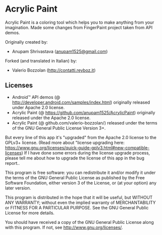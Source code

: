 Acrylic Paint
=============

Acrylic Paint is a coloring tool which helps you to make anything from your imagination.
Made some changes from FingerPaint project taken from API demos.

Originally created by:
* Anupam Shrivastava (anupam1525@gmail.com)

Forked (and translated in Italian) by:
* Valerio Bozzolan (http://contatti.reyboz.it)

Licenses
--------

* Android™ API demos (@ http://developer.android.com/samples/index.html) originally released under Apache 2.0 license.
* Acrylic Paint (@ https://github.com/anupam1525/AcrylicPaint) originally released under the Apache 2.0 license.
* Acrylic Paint (@ github.com/valerio-bozzolan/) released under the terms of the GNU General Public License Version 3+.

But every line of this app it's "upgraded" from the Apache 2.0 license to the GPLv3+ license.
(Read more about "license upgrading here: https://www.gnu.org/licenses/quick-guide-gplv3.html#new-compatible-licenses)
If I have done some errors during the license upgrade process, please tell me about how to upgrade the license of this app in the bug report..

This program is free software: you can redistribute it and/or modify
it under the terms of the GNU General Public License as published by
the Free Software Foundation, either version 3 of the License, or
(at your option) any later version.

This program is distributed in the hope that it will be useful,
but WITHOUT ANY WARRANTY; without even the implied warranty of
MERCHANTABILITY or FITNESS FOR A PARTICULAR PURPOSE.  See the
GNU General Public License for more details.

You should have received a copy of the GNU General Public License
along with this program.  If not, see <http://www.gnu.org/licenses/>.

